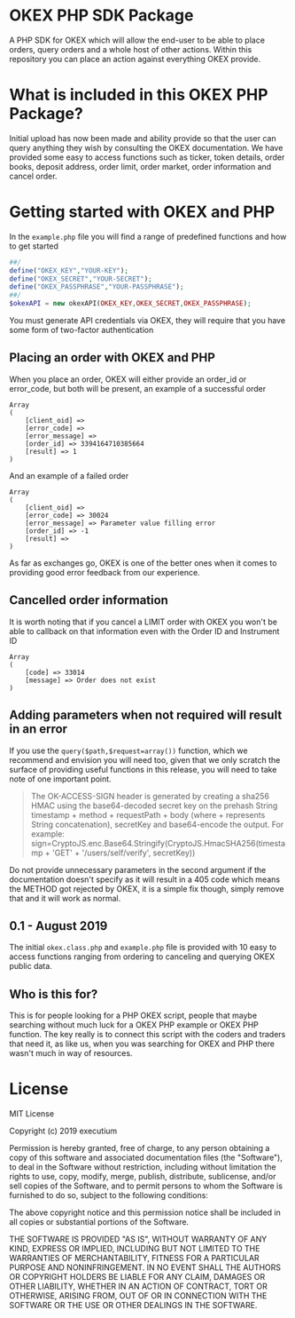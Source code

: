 # OKEX PHP SDK Package
A PHP SDK for OKEX which will allow the end-user to be able to place orders, query orders and a whole host of other actions. Within this repository you can place an action against everything OKEX provide.

# What is included in this OKEX PHP Package?
Initial upload has now been made and ability provide so that the user can query anything they wish by consulting the OKEX documentation. We have provided some easy to access functions such as ticker, token details, order books, deposit address, order limit, order market, order information and cancel order.

# Getting started with OKEX and PHP

In the `example.php` file you will find a range of predefined functions and how to get started

```php
##/
define("OKEX_KEY","YOUR-KEY");
define("OKEX_SECRET","YOUR-SECRET");
define("OKEX_PASSPHRASE","YOUR-PASSPHRASE");
##/
$okexAPI = new okexAPI(OKEX_KEY,OKEX_SECRET,OKEX_PASSPHRASE);
```
You must generate API credentials via OKEX, they will require that you have some form of two-factor authentication

## Placing an order with OKEX and PHP

When you place an order, OKEX will either provide an order_id or error_code, but both will be present, an example of a successful order

```
Array
(
    [client_oid] =>
    [error_code] =>
    [error_message] =>
    [order_id] => 3394164710385664
    [result] => 1
)

```

And an example of a failed order

```
Array
(
    [client_oid] =>
    [error_code] => 30024
    [error_message] => Parameter value filling error
    [order_id] => -1
    [result] =>
)
```

As far as exchanges go, OKEX is one of the better ones when it comes to providing good error feedback from our experience.

## Cancelled order information

It is worth noting that if you cancel a LIMIT order with OKEX you won't be able to callback on that information even with the Order ID and Instrument ID

```
Array
(
    [code] => 33014
    [message] => Order does not exist
)

```

## Adding parameters when not required will result in an error

If you use the `query($path,$request=array())` function, which we recommend and envision you will need too, given that we only scratch the surface of providing useful functions in this release, you will need to take note of one important point.

> The OK-ACCESS-SIGN header is generated by creating a sha256 HMAC using the base64-decoded secret key on the prehash String timestamp + method + requestPath + body (where + represents String concatenation), secretKey and base64-encode the output. For example: sign=CryptoJS.enc.Base64.Stringify(CryptoJS.HmacSHA256(timestamp + 'GET' + '/users/self/verify', secretKey))

Do not provide unnecessary parameters in the second argument if the documentation doesn't specify as it will result in a 405 code which means the METHOD got rejected by OKEX, it is a simple fix though, simply remove that and it will work as normal.

## 0.1 - August 2019

The initial `okex.class.php` and `example.php` file is provided with 10 easy to access functions ranging from ordering to canceling and querying OKEX public data.

## Who is this for?

This is for people looking for a PHP OKEX script, people that maybe searching without much luck for a OKEX PHP example or OKEX PHP function. The key really is to connect this script with the coders and traders that need it, as like us, when you was searching for OKEX and PHP there wasn't much in way of resources.

# License

MIT License

Copyright (c) 2019 executium

Permission is hereby granted, free of charge, to any person obtaining a copy
of this software and associated documentation files (the "Software"), to deal
in the Software without restriction, including without limitation the rights
to use, copy, modify, merge, publish, distribute, sublicense, and/or sell
copies of the Software, and to permit persons to whom the Software is
furnished to do so, subject to the following conditions:

The above copyright notice and this permission notice shall be included in all
copies or substantial portions of the Software.

THE SOFTWARE IS PROVIDED "AS IS", WITHOUT WARRANTY OF ANY KIND, EXPRESS OR
IMPLIED, INCLUDING BUT NOT LIMITED TO THE WARRANTIES OF MERCHANTABILITY,
FITNESS FOR A PARTICULAR PURPOSE AND NONINFRINGEMENT. IN NO EVENT SHALL THE
AUTHORS OR COPYRIGHT HOLDERS BE LIABLE FOR ANY CLAIM, DAMAGES OR OTHER
LIABILITY, WHETHER IN AN ACTION OF CONTRACT, TORT OR OTHERWISE, ARISING FROM,
OUT OF OR IN CONNECTION WITH THE SOFTWARE OR THE USE OR OTHER DEALINGS IN THE
SOFTWARE.
